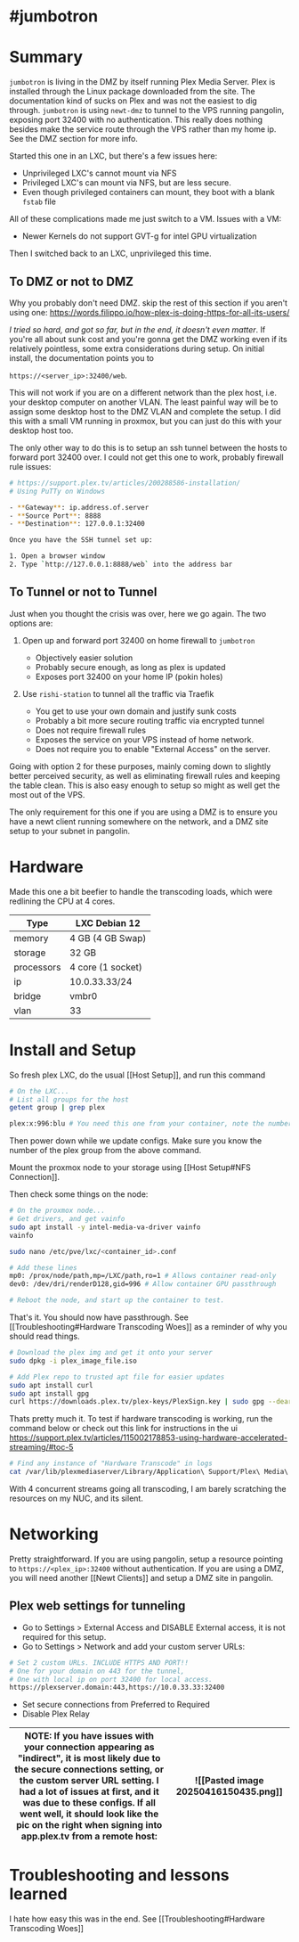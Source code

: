 # #jumbotron

# Summary

`jumbotron` is living in the DMZ by itself running Plex Media Server. Plex is installed through the Linux package downloaded from the site. The documentation kind of sucks on Plex and was not the easiest to dig through. `jumbotron` is using `newt-dmz` to tunnel to the VPS running pangolin, exposing port 32400 with no authentication. This really does nothing besides make the service route through the VPS rather than my home ip. See the DMZ section for more info.

Started this one in an LXC, but there's a few issues here: 

- Unprivileged LXC's cannot mount via NFS
- Privileged LXC's can mount via NFS, but are less secure. 
- Even though privileged containers can mount, they boot with a blank `fstab` file

All of these complications made me just switch to a VM. Issues with a VM: 
- Newer Kernels do not support GVT-g for intel GPU virtualization

Then I switched back to an LXC, unprivileged this time. 

## To DMZ or not to DMZ

Why you probably don't need DMZ. skip the rest of this section if you aren't using one:
https://words.filippo.io/how-plex-is-doing-https-for-all-its-users/

*I tried so hard, and got so far, but in the end, it doesn't even matter*. If you're all about sunk cost and you're gonna get the DMZ working even if its relatively pointless, some extra considerations during setup. On initial install, the documentation points you to 

`https://<server_ip>:32400/web`. 

This will not work if you are on a different network than the plex host, i.e. your desktop computer on another VLAN. The least painful way will be to assign some desktop host to the DMZ VLAN and complete the setup. I did this with a small VM running in proxmox, but you can just do this with your desktop host too. 

The only other way to do this is to setup an ssh tunnel between the hosts to forward port 32400 over. I could not get this one to work, probably firewall rule issues: 

```sh
# https://support.plex.tv/articles/200288586-installation/
# Using PuTTy on Windows 

- **Gateway**: ip.address.of.server
- **Source Port**: 8888
- **Destination**: 127.0.0.1:32400

Once you have the SSH tunnel set up:

1. Open a browser window
2. Type `http://127.0.0.1:8888/web` into the address bar
```

## To Tunnel or not to Tunnel

Just when you thought the crisis was over, here we go again. The two options are:

1. Open up and forward port 32400 on home firewall to `jumbotron`
	- Objectively easier solution
	- Probably secure enough, as long as plex is updated
	- Exposes port 32400 on your home IP (pokin holes)
	
2. Use `rishi-station` to tunnel all the traffic via Traefik
	- You get to use your own domain and justify sunk costs
	- Probably a bit more secure routing traffic via encrypted tunnel
	- Does not require firewall rules
	- Exposes the service on your VPS instead of home network.
	- Does not require you to enable "External Access" on the server.

Going with option 2 for these purposes, mainly coming down to slightly better perceived security, as well as eliminating firewall rules and keeping the table clean. This is also easy enough to setup so might as well get the most out of the VPS. 

The only requirement for this one if you are using a DMZ is to ensure you have a newt client running somewhere on the network, and a DMZ site setup to your subnet in pangolin. 

# Hardware

Made this one a bit beefier to handle the transcoding loads, which were redlining the CPU at 4 cores. 

| Type       | LXC Debian 12     |
| ---------- | ----------------- |
| memory     | 4 GB (4 GB Swap)  |
| storage    | 32 GB             |
| processors | 4 core (1 socket) |
| ip         | 10.0.33.33/24     |
| bridge     | vmbr0             |
| vlan       | 33                |

# Install and Setup

So fresh plex LXC, do the usual [[Host Setup]], and run this command

```sh
# On the LXC...
# List all groups for the host
getent group | grep plex

plex:x:996:blu # You need this one from your container, note the number
```

Then power down while we update configs. Make sure you know the number of the plex group from the above command.

Mount the proxmox node to your storage using [[Host Setup#NFS Connection]]. 

Then check some things on the node:

```sh
# On the proxmox node... 
# Get drivers, and get vainfo 
sudo apt install -y intel-media-va-driver vainfo
vainfo

sudo nano /etc/pve/lxc/<container_id>.conf

# Add these lines
mp0: /prox/node/path,mp=/LXC/path,ro=1 # Allows container read-only
dev0: /dev/dri/renderD128,gid=996 # Allow container GPU passthrough

# Reboot the node, and start up the container to test. 
```

That's it. You should now have passthrough. See [[Troubleshooting#Hardware Transcoding Woes]] as a reminder of why you should read things. 

```sh
# Download the plex img and get it onto your server
sudo dpkg -i plex_image_file.iso

# Add Plex repo to trusted apt file for easier updates
sudo apt install curl
sudo apt install gpg
curl https://downloads.plex.tv/plex-keys/PlexSign.key | sudo gpg --dearmor -o /etc/apt/trusted.gpg.d/plex.gpg
```

Thats pretty much it. To test if hardware transcoding is working, run the command below or check out this link for instructions in the ui
https://support.plex.tv/articles/115002178853-using-hardware-accelerated-streaming/#toc-5

```sh
# Find any instance of "Hardware Transcode" in logs
cat /var/lib/plexmediaserver/Library/Application\ Support/Plex\ Media\ Server/Logs/Plex\ Media\ Server.log | grep -i "hardware"
```

With 4 concurrent streams going all transcoding, I am barely scratching the resources on my NUC, and its silent. 
# Networking

Pretty straightforward. If you are using pangolin, setup a resource pointing to `https://<plex_ip>:32400` without authentication. If you are using a DMZ, you will need another [[Newt Clients]] and setup a DMZ site in pangolin.
## Plex web settings for tunneling

- Go to Settings > External Access and DISABLE External access, it is not required for this setup. 
- Go to Settings > Network and add your custom server URLs: 

```sh
# Set 2 custom URLs. INCLUDE HTTPS AND PORT!!
# One for your domain on 443 for the tunnel, 
# One with local ip on port 32400 for local access.  
https://plexserver.domain:443,https://10.0.33.33:32400
```

- Set secure connections from Preferred to Required
- Disable Plex Relay 

| NOTE: If you have issues with your connection appearing as "indirect", it is most likely due to the secure connections setting, or the custom server URL setting. I had a lot of issues at first, and it was due to these configs. If all went well, it should look like the pic on the right when signing into app.plex.tv from a remote host: | ![[Pasted image 20250416150435.png]] |
| ----------------------------------------------------------------------------------------------------------------------------------------------------------------------------------------------------------------------------------------------------------------------------------------------------------------------------------------------- | ------------------------------------ |


# Troubleshooting and lessons learned

I hate how easy this was in the end. See  [[Troubleshooting#Hardware Transcoding Woes]]


